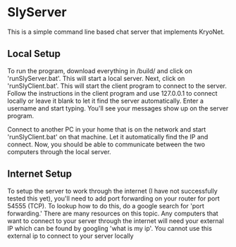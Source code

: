 SlyServer
=========

This is a simple command line based chat server that implements KryoNet.

Local Setup
-----------

To run the program, download everything in /build/ and click on 'runSlyServer.bat'.  This will start a local server.
Next, click on 'runSlyClient.bat'.  This will start the client program to connect to the server.
Follow the instructions in the client program and use 127.0.0.1 to connect locally or leave it blank to let it find the server automatically.
Enter a username and start typing.  You'll see your messages show up on the server program.

Connect to another PC in your home that is on the network and start 'runSlyClient.bat' on that machine.  Let it automatically find the IP and
connect.  Now, you should be able to communicate between the two computers through the local server.

Internet Setup
--------------

To setup the server to work through the internet (I have not successfully tested this yet), you'll need to add port forwarding on your
router for port 54555 (TCP).  To lookup how to do this, do a google search for 'port forwarding.'  There are many resources on this topic.
Any computers that want to connect to your server through the internet will need your external IP which can be found by
googling 'what is my ip'.  You cannot use this external ip to connect to your server locally

